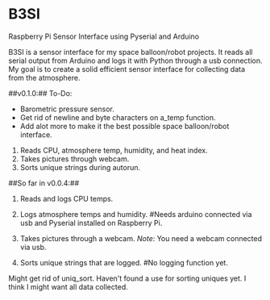 # B3SI
Raspberry Pi Sensor Interface using Pyserial and Arduino

B3SI is a sensor interface for my space balloon/robot projects. It reads all serial output from Arduino and logs it with Python through a usb connection. My goal is to create a solid efficient sensor interface for collecting data from the atmosphere. 

##v0.1.0:##
To-Do:
- Barometric pressure sensor.
- Get rid of newline and byte characters on a_temp function.
- Add alot more to make it the best possible space balloon/robot interface.

1. Reads CPU, atmosphere temp, humidity, and heat index.
2. Takes pictures through webcam.
3. Sorts unique strings during autorun.


##So far in v0.0.4:##

1. Reads and logs CPU temps.

2. Logs atmosphere temps and humidity. #Needs arduino connected via usb and Pyserial installed on Raspberry Pi.

3. Takes pictures through a webcam. *Note*: You need a webcam connected via usb.

4. Sorts unique strings that are logged. #No logging function yet.

Might get rid of uniq_sort. Haven't found a use for sorting uniques yet. I think I might want all data collected.
